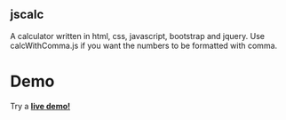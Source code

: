 ## jscalc
A calculator written in html, css, javascript, bootstrap and jquery.
Use calcWithComma.js if you want the numbers to be formatted with comma.

# Demo

Try a <strong><a href="https://rhosen.github.io/jscalc/">live demo!</a></strong>


